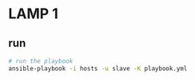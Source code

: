 # LAMP 1

## run

``` bash
# run the playbook
ansible-playbook -i hosts -u slave -K playbook.yml
```
